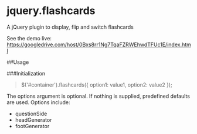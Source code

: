 jquery.flashcards
=================

A jQuery plugin to display, flip and switch flashcards

See the demo live: https://googledrive.com/host/0Bxs8rr1Ng7TqaFZRWEhwdTFUc1E/index.html

##Usage

###Initialization

> $('#container').flashcards({
>   option1: value1,
>   option2: value2
> });

The options argument is optional. If nothing is supplied, predefined
defaults are used. Options include:

* questionSide
* headGenerator
* footGenerator
